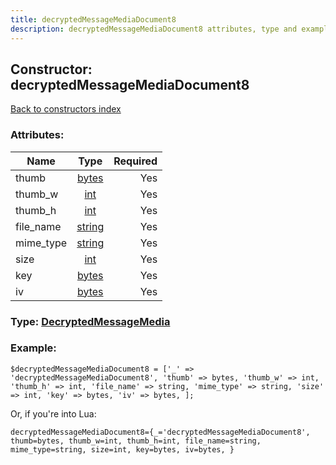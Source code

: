 ```yaml
---
title: decryptedMessageMediaDocument8
description: decryptedMessageMediaDocument8 attributes, type and example
---
```

## Constructor: decryptedMessageMediaDocument8  
[Back to constructors index](index.md)



### Attributes:

| Name     |    Type       | Required |
|----------|:-------------:|---------:|
|thumb|[bytes](../types/bytes.md) | Yes|
|thumb\_w|[int](../types/int.md) | Yes|
|thumb\_h|[int](../types/int.md) | Yes|
|file\_name|[string](../types/string.md) | Yes|
|mime\_type|[string](../types/string.md) | Yes|
|size|[int](../types/int.md) | Yes|
|key|[bytes](../types/bytes.md) | Yes|
|iv|[bytes](../types/bytes.md) | Yes|



### Type: [DecryptedMessageMedia](../types/DecryptedMessageMedia.md)


### Example:

```
$decryptedMessageMediaDocument8 = ['_' => 'decryptedMessageMediaDocument8', 'thumb' => bytes, 'thumb_w' => int, 'thumb_h' => int, 'file_name' => string, 'mime_type' => string, 'size' => int, 'key' => bytes, 'iv' => bytes, ];
```  

Or, if you're into Lua:  


```
decryptedMessageMediaDocument8={_='decryptedMessageMediaDocument8', thumb=bytes, thumb_w=int, thumb_h=int, file_name=string, mime_type=string, size=int, key=bytes, iv=bytes, }

```


